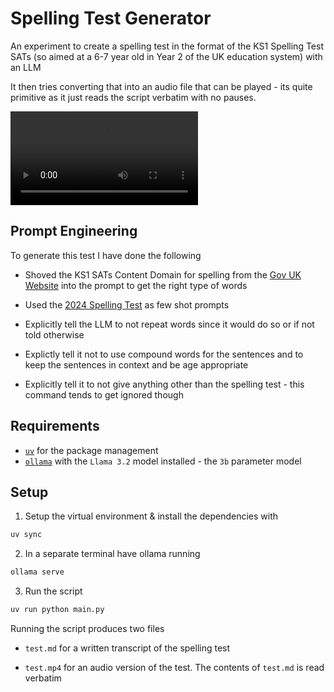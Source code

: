 # Spelling Test Generator 

An experiment to create a spelling test in the format of the KS1 Spelling Test SATs (so aimed at a 6-7 year old in Year 2 of the UK education system) with an LLM

It then tries converting that into an audio file that can be played - its quite primitive as it just reads the script verbatim with no pauses.

![audio sample](./test.mp4)

## Prompt Engineering
To generate this test I have done the following 

- Shoved the KS1 SATs Content Domain for spelling from the [Gov UK Website](https://www.gov.uk/government/publications/key-stage-1-english-grammar-punctuation-and-spelling-test-framework/key-stage-1-english-grammar-punctuation-and-spelling-test-framework#content-domain) into the prompt to get the right type of words 

- Used the [2024 Spelling Test](https://assets.publishing.service.gov.uk/media/6655bd308f90ef31c23ebb28/STA248823e_2024_ks1_English_GPS_Administering_Paper1_spelling.pdf) as few shot prompts 

- Explicitly tell the LLM to not repeat words since it would do so or if not told otherwise 

- Explictly tell it not to use compound words for the sentences and to keep the sentences in context and be age appropriate

- Explicitly tell it to not give anything other than the spelling test - this command tends to get ignored though

## Requirements 

- [`uv`](https://docs.astral.sh/uv/) for the package management
- [`ollama`](https://ollama.com/) with the `Llama 3.2` model installed - the `3b` parameter model

## Setup

1. Setup the virtual environment & install the dependencies with 

```bash
uv sync
```

2. In a separate terminal have ollama running 

```bash 
ollama serve 
``` 

3. Run the script 

```bash 
uv run python main.py
``` 

Running the script produces two files

- `test.md` for a written transcript of the spelling test 

- `test.mp4` for an audio version of the test. The contents of `test.md` is read verbatim